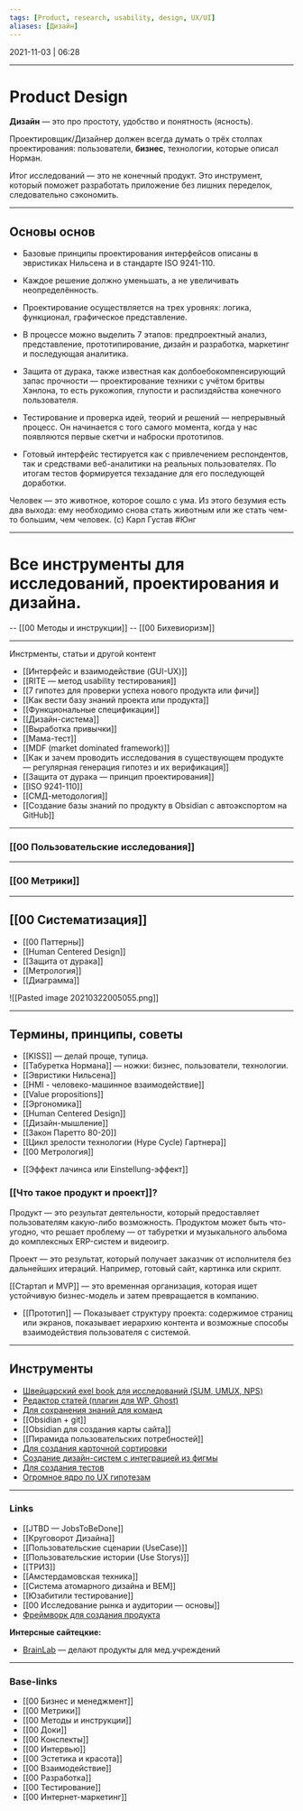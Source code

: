 ```yaml
---
tags: [Product, research, usability, design, UX/UI]
aliases: [Дизайн]
---
```

2021-11-03 | 06:28
___

# Product Design
**Дизайн** — это про простоту, удобство и понятность (ясность).

Проектировщик/Дизайнер должен всегда думать о трёх столпах проектирования: пользователи, **бизнес**, технологии, которые описал Норман.

Итог исследований — это не конечный продукт. Это инструмент, который поможет разработать приложение без лишних переделок, следовательно сэкономить.

---

## Основы основ
- Базовые принципы проектирования интерфейсов описаны в эвристиках Нильсена и в стандарте ISO 9241-110.

- Каждое решение должно уменьшать, а не увеличивать неопределённость.

- Проектирование осуществляется на трех уровнях: логика, функционал, графическое представление.

- В процессе можно выделить 7 этапов: предпроектный анализ, представление, прототипирование, дизайн и разработка, маркетинг и последующая аналитика.

- Защита от дурака, также известная как долбоебокомпенсирующий запас прочности — проектирование техники с учётом бритвы Хэнлона, то есть рукожопия, глупости и распиздяйства конечного пользователя.

- Тестирование и проверка идей, теорий и решений — непрерывный процесс. Он начинается с того самого момента, когда у нас появляются первые скетчи и наброски прототипов.

- Готовый интерфейс тестируется как с привлечением респондентов, так и средствами веб-аналитики на реальных пользователях. По итогам тестов формируется техзадание для его последующей доработки.

Человек — это животное, которое сошло с ума. Из этого безумия есть два выхода: ему необходимо снова стать животным или же стать чем-то большим, чем человек.
(c) Карл Густав #Юнг

---

# Все инструменты для исследований, проектирования и дизайна.

-- [[00 Методы и инструкции]]
-- [[00 Бихевиоризм]]

---
Инстрменты, статьи и другой контент
- [[Интерфейс и взаимодействие (GUI-UX)]]
- [[RITE — метод usability тестирования]]
- [[7 гипотез для проверки успеха нового продукта или фичи]]
- [[Как вести базу знаний проекта или продукта]]
- [[Функциональные спецификации]]
- [[Дизайн-система]]
- [[Выработка привычки]]
- [[Мама-тест]]
- [[MDF (market dominated framework)]]
- [[Как и зачем проводить исследования в существующем продукте — регулярная генерация гипотез и их верификация]]
- [[Защита от дурака — принцип проектирования]]
- [[ISO 9241-110]]
- [[СМД-методология]]
- [[Создание базы знаний по продукту в Obsidian с автоэкспортом на GitHub]]

---

### [[00 Пользовательские исследования]]

---

### [[00 Метрики]]

--- 

## [[00 Систематизация]]
- [[00 Паттерны]]
- [[Human Centered Design]]
- [[Защита от дурака]]
- [[Метрология]]
- [[Диаграмма]]

![[Pasted image 20210322005055.png]]

---

## Термины, принципы, советы
- [[KISS]] — делай проще, тупица.
- [[Табуретка Нормана]] — ножки: бизнес, пользователи, технологии.
- [[Эвристики Нильсена]]
- [[HMI - человеко-машинное взаимодействие]]
- [[Value propositions]]
- [[Эргономика]]
- [[Human Centered Design]]
- [[Дизайн-мышление]]
- [[Закон Паретто 80-20]]
- [[Цикл зрелости технологии (Hype Cycle) Гартнера]]
- [[00 Метрология]]
* [[Эффект лачинса или Einstellung-эффект]]

### [[Что такое продукт и проект]]?
Продукт — это результат деятельности, который предоставляет пользователям какую-либо возможность. Продуктом может быть что-угодно, что решает проблему — от табуретки и музыкального альбома до комплексных ERP-систем и видеоигр.

Проект — это результат, который получает заказчик от исполнителя без дальнейших итераций. Например, готовый сайт, картинка или скрипт.

[[Стартап и MVP]] — это временная организация, которая ищет устойчивую бизнес-модель и затем превращается в компанию.

- [[Прототип]] — Показывает структуру проекта: содержимое страниц или экранов, показывает иерархию контента и возможные способы взаимодействия пользователя с системой.

---

## Инструменты
- [Швейцарский exel book для исследований (SUM, UMUX, NPS)](https://github.com/mrbuha/Swiss_Excelbook)
- [Редактор статей (плагин для WP, Ghost)](https://setka.io/ru/)
- [Для сохранения знаний для команд](https://getpocket.com/)
- [[Obsidian + git]]
- [[Obsidian для создания карты сайта]]
- [[Пирамида пользовательских потребностей]]
- [Для создания карточной сортировки](https://kardsort.com/)
- [Создание дизайн-систем с интеграцией из фигмы](https://zeroheight.com/)
- [Для создания тестов](https://uxcrowd.ru/)
- [Огромное ядро по UX гипотезам](https://keepsimple.io/ru/uxcore)



___
### Links
- [[JTBD — JobsToBeDone]]
- [[Круговорот Дизайна]]
- [[Пользовательские сценарии (UseCase)]]
- [[Пользовательские истории (Use Storys)]]
- [[ТРИЗ]]
- [[Амстердамовская техника]]
- [[Система атомарного дизайна и BEM]]
- [[Юзабитили тестирование]]
- [[00 Исследование рынка и аудитории — основы]]
- [Фреймворк для создания продукта](https://productframework.ru/)

**Интерсные сайтецкие:**
- [BrainLab](https://www.brainlab.com) — делают продукты для мед.учреждений


___
### Base-links
- [[00 Бизнес и менеджмент]]
- [[00 Метрики]]
- [[00 Методы и инструкции]]
- [[00 Доки]]
- [[00 Конспекты]]
- [[00 Интервью]]
- [[00 Эстетика и красота]]
- [[00 Взаимодействие]]
- [[00 Разработка]]
- [[00 Тестирование]]
- [[00 Интернет-маркетинг]]


